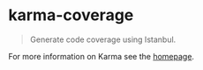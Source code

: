 # karma-coverage

> Generate code coverage using Istanbul.

For more information on Karma see the [homepage].


[homepage]: http://karma-runner.github.com
